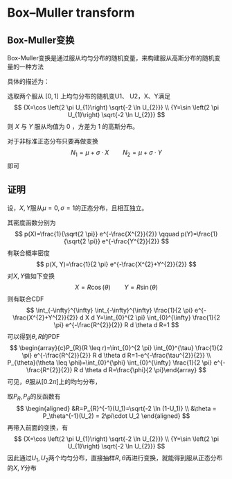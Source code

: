 # Box–Muller transform

## Box-Muller变换

Box-Muller变换是通过服从均匀分布的随机变量，来构建服从高斯分布的随机变量的一种方法

具体的描述为：

选取两个服从 ${[0,1]}$ 上均匀分布的随机变U1、 U2，X、Y满足
$$
{X=\cos \left(2 \pi U_{1}\right) \sqrt{-2 \ln U_{2}}}
\\
{Y=\sin \left(2 \pi U_{1}\right) \sqrt{-2 \ln U_{2}}}
$$
则 ${X}$ 与 ${Y}$ 服从均值为 0 ，方差为 1 的高斯分布。

对于非标准正态分布只要再做变换
$$
N_1 = \mu +\sigma\cdot X
\qquad
N_2 = \mu +\sigma\cdot Y
$$
即可



## 证明

设，$X,Y$服从$\mu = 0,\sigma = 1$的正态分布，且相互独立。

其密度函数分别为
$$
p(X)=\frac{1}{\sqrt{2 \pi}} e^{-\frac{X^{2}}{2}}
\qquad
p(Y)=\frac{1}{\sqrt{2 \pi}} e^{-\frac{Y^{2}}{2}}
$$
有联合概率密度
$$
p(X, Y)=\frac{1}{2 \pi} e^{-\frac{X^{2}+Y^{2}}{2}}
$$
对$X,Y$做如下变换
$$
X=R \cos (\theta)
\qquad
Y=R \sin (\theta)
$$
则有联合CDF
$$
\int_{-\infty}^{\infty} \int_{-\infty}^{\infty} \frac{1}{2 \pi} e^{-\frac{X^{2}+Y^{2}}{2}} d X d Y=\int_{0}^{2 \pi} \int_{0}^{\infty} \frac{1}{2 \pi} e^{-\frac{R^{2}}{2}} R d \theta d R=1
$$
可以得到$\theta,R$的PDF
$$
\begin{array}{c}P_{R}(R \leq r)=\int_{0}^{2 \pi} \int_{0}^{\tau} \frac{1}{2 \pi} e^{-\frac{R^{2}}{2}} R d \theta d R=1-e^{-\frac{\tau^{2}}{2}} \\ P_{\theta}(\theta \leq \phi)=\int_{0}^{\phi} \int_{0}^{\infty} \frac{1}{2 \pi} e^{-\frac{R^{2}}{2}} R d \theta d R=\frac{\phi}{2 \pi}\end{array}
$$
可见，$\theta$服从$[0.2\pi]$上的均匀分布，

取$P_R,P_\theta$的反函数有
$$
\begin{aligned} 
&R=P_{R}^{-1}(U_1)=\sqrt{-2 \ln (1-U_1)}
\\
&\theta = P_\theta^{-1}(U_2) = 2\pi\cdot U_2
\end{aligned}
$$
再带入前面的变换，有
$$
{X=\cos \left(2 \pi U_{1}\right) \sqrt{-2 \ln U_{2}}}
\\
{Y=\sin \left(2 \pi U_{1}\right) \sqrt{-2 \ln U_{2}}}
$$
因此通过$U_1,U_2$两个均匀分布，直接抽样$R,\theta$再进行变换，就能得到服从正态分布的$X,Y$分布

